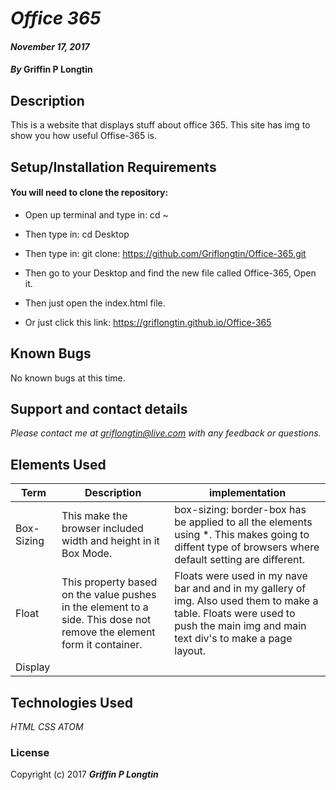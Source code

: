 # _Office 365_
#### _November 17, 2017_
#### _By_ **Griffin P Longtin**

## Description
This is a website that displays stuff about office 365. This site has img to show you how useful Offise-365 is.
## Setup/Installation Requirements

#### You will need to clone the repository:

* Open up terminal and type in: cd ~
* Then type in: cd Desktop
* Then type in: git clone: https://github.com/Griflongtin/Office-365.git
* Then go to your Desktop and find the new file called Office-365, Open it.
* Then just open the index.html file.

* Or just click this link: https://griflongtin.github.io/Office-365

## Known Bugs

No known bugs at this time.

## Support and contact details

_Please contact me at griflongtin@live.com with any feedback or questions._

## Elements Used
| Term  | Description  |  implementation |
|---|---|---|
| Box-Sizing  | This make the browser included width and height in it Box Mode. | box-sizing: border-box has be applied to all the elements using *. This makes going to diffent type of browsers where default setting are different. |
| Float  | This property based on the value pushes in the element to a side. This dose not remove the element form it container. | Floats were used in my nave bar and and in my gallery of img. Also used them to make a table. Floats were used to push the main img and main text div's to make a page layout.  |
| Display  |   |   |

## Technologies Used
_HTML_
_CSS_
_ATOM_

### License

Copyright (c) 2017 **_Griffin P Longtin_**
